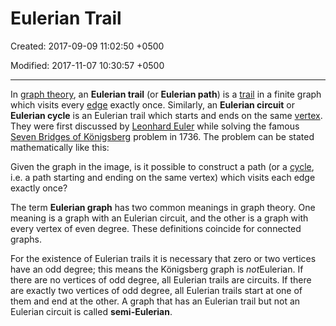 # Eulerian Trail

Created: 2017-09-09 11:02:50 +0500

Modified: 2017-11-07 10:30:57 +0500

---

In [graph theory](https://en.wikipedia.org/wiki/Graph_theory), an **Eulerian trail** (or **Eulerian path**) is a [trail](https://en.wikipedia.org/wiki/Trail_(graph_theory)) in a finite graph which visits every [edge](https://en.wikipedia.org/wiki/Edge_(graph_theory)) exactly once. Similarly, an **Eulerian circuit** or **Eulerian cycle** is an Eulerian trail which starts and ends on the same [vertex](https://en.wikipedia.org/wiki/Vertex_(graph_theory)). They were first discussed by [Leonhard Euler](https://en.wikipedia.org/wiki/Leonhard_Euler) while solving the famous [Seven Bridges of Königsberg](https://en.wikipedia.org/wiki/Seven_Bridges_of_K%C3%B6nigsberg) problem in 1736. The problem can be stated mathematically like this:

Given the graph in the image, is it possible to construct a path (or a [cycle](https://en.wikipedia.org/wiki/Cycle_(graph_theory)), i.e. a path starting and ending on the same vertex) which visits each edge exactly once?

The term **Eulerian graph** has two common meanings in graph theory. One meaning is a graph with an Eulerian circuit, and the other is a graph with every vertex of even degree. These definitions coincide for connected graphs.

For the existence of Eulerian trails it is necessary that zero or two vertices have an odd degree; this means the Königsberg graph is *not*Eulerian. If there are no vertices of odd degree, all Eulerian trails are circuits. If there are exactly two vertices of odd degree, all Eulerian trails start at one of them and end at the other. A graph that has an Eulerian trail but not an Eulerian circuit is called **semi-Eulerian**.
